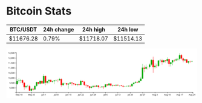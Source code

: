 # Bitcoin Stats

BTC/USDT|24h change|24h high|24h low|
|---|---|---|---|
|$11676.28|0.79%|$11718.07|$11514.13|

<img src="./chart.svg">
